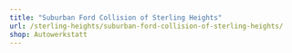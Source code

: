 ```yaml
---
title: "Suburban Ford Collision of Sterling Heights"
url: /sterling-heights/suburban-ford-collision-of-sterling-heights/
shop: Autowerkstatt
---
```

